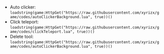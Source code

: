 * Auto clicker: `loadstring(game:HttpGet("https://raw.githubusercontent.com/xyrizx/game/codes/autoClickerBackground.lua", true))()`
* Click teleport: `loadstring(game:HttpGet("https://raw.githubusercontent.com/xyrizx/game/codes/clickTeleport.lua", true))()`
* Delete tool: `loadstring(game:HttpGet("https://raw.githubusercontent.com/xyrizx/game/codes/autoClickerBackground.lua", true))()`

